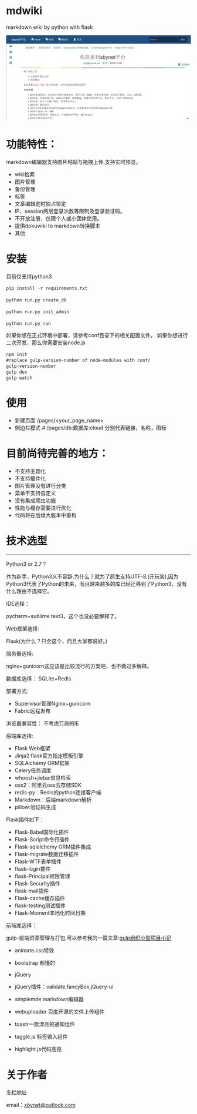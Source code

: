 # mdwiki
markdown wiki by python with flask 

![](home.png)

# 功能特性：

markdown编辑器支持图片粘贴与拖拽上传,支持实时预览。

- wiki检索
- 图片管理
- 备份管理
- 标签
- 文章编辑定时独占锁定
- IP、session两层登录次数等限制及登录验证码。
- 不开放注册，仅限个人或小团体使用。
- 提供dokuwiki to markdown转换脚本
- 其他

# 安装
目前仅支持python3

    pip install -r requirements.txt
    
    python run.py create_db
    
    python run.py init_admin 
    
    python run.py run

如果你想在正式环境中部署，请参考conf目录下的相关配置文件。
如果你想进行二次开发，那么你需要安装node.js

    npm init
    #replace gulp-version-number of node-modules with conf/
    gulp-version-number
    gulp dev
    gulp watch

# 使用

- 新建页面 /pages/<your_page_name>
- 侧边栏模式 # /pages/db:数据库:cloud 分别代表链接，名称，图标


# 目前尚待完善的地方：

- 不支持主题化
- 不支持插件化
- 图片管理没有进行分类
- 菜单不支持自定义
- 没有集成爬虫功能
- 性能与缓存需要进行优化
- 代码将在后续大版本中重构


# 技术选型
----
Python3 or 2.7？

作为新手，Python3义不容辞.为什么？就为了原生支持UTF-8.(开玩笑),因为Python3代表了Python的未来，而且越来越多的库已经迁移到了Python3，没有什么理由不选择它。

IDE选择：

pycharm+sublime text3，这个也没必要解释了。

Web框架选择:

Flask(为什么？只会这个，而且大家都说好。)

服务器选择:

nginx+gunicorn这应该是比较流行的方案吧，也不做过多解释。

数据库选择：
SQLite+Redis

部署方式:

- Supervisor管理Nginx+gunicorn
- Fabric远程发布

浏览器兼容性：
不考虑万恶的IE

后端库选择:

- Flask Web框架
- Jinja2 flask官方指定模板引擎
- SQLAlchemy ORM框架
- Celery任务调度
- whoosh+jieba:信息检索
- oss2：阿里云oss云存储SDK
- redis-py：Redis的python连接客户端
- Markdown：后端markdown解析
- pillow:验证码生成

Flask插件如下：

- Flask-Babel国际化插件
- Flask-Script命令行插件
- Flask-sqlalchemy ORM插件集成
- Flask-migrate数据迁移插件
- Flask-WTF表单插件
- flask-login插件
- flask-Principal权限管理
- Flask-Security插件
- flask-mail插件
- Flask-cache缓存插件
- flask-testing测试插件
- Flask-Moment本地化时间日期


前端库选择：

gulp-前端资源管理与打包,可以参考我的一篇文章:[gulp组织小型项目小记][1]

- animate.css特效
- bootstrap 都懂的
- jQuery
- jQuery插件：validate,fancyBox,jQuery-ui
- simplemde markdown编辑器
- webuploader 百度开源的文件上传组件
- toastr一款漂亮的通知组件
- taggle.js 标签输入组件
- highlight.js代码高亮


  [1]: https://segmentfault.com/a/1190000007613571



# 关于作者

[专栏地址](https://segmentfault.com/blog/xbynet)

email：xbynet@outlook.com